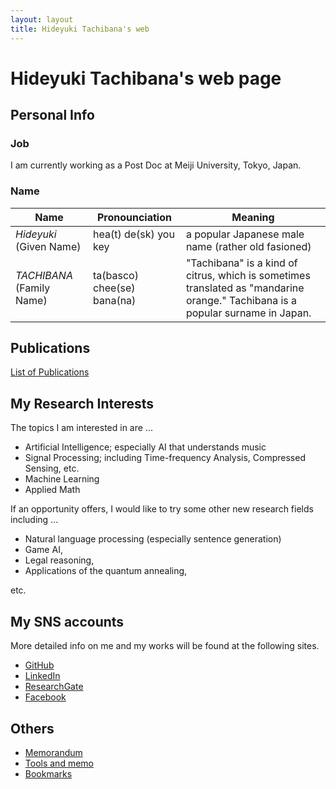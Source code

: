 ```yaml
---
layout: layout
title: Hideyuki Tachibana's web 
---
```



# Hideyuki Tachibana's web page

## Personal Info 

### Job 
I am currently working as a Post Doc at Meiji University, Tokyo, Japan.

### Name 


| Name |Pronounciation | Meaning |
| ----------- |-------------- | ----- |
| *Hideyuki*  (Given Name) | hea(t) de(sk) you key  |  a popular Japanese male name (rather old fasioned) |
| *TACHIBANA* (Family Name) | ta(basco) chee(se) bana(na) | "Tachibana" is a kind of citrus, which is sometimes translated as "mandarine orange." Tachibana is a popular surname in Japan. |


## Publications

[List of Publications](publications.html)

## My Research Interests 
The topics I am interested in are ...

+ Artificial Intelligence; especially AI that understands music
+ Signal Processing; including Time-frequency Analysis, Compressed Sensing, etc.
+ Machine Learning
+ Applied Math

If an opportunity offers, I would like to try some other new research fields including ...

+ Natural language processing (especially sentence generation)
+ Game AI, 
+ Legal reasoning,
+ Applications of the quantum annealing,

etc.


## My SNS accounts 
More detailed info on me and my works will be found at the following sites.

+ [GitHub](https://github.com/tachi-hi)
+ [LinkedIn](http://jp.linkedin.com/pub/hideyuki-tachibana/51/134/5a5)
+ [ResearchGate](http://www.researchgate.net/profile/Hideyuki_Tachibana)
+ [Facebook](http://www.facebook.com/hideyuki.tachibana)

## Others

+ [Memorandum](memo.html)
+ [Tools and memo](tools.html)
+ [Bookmarks](bookmarks.html)
